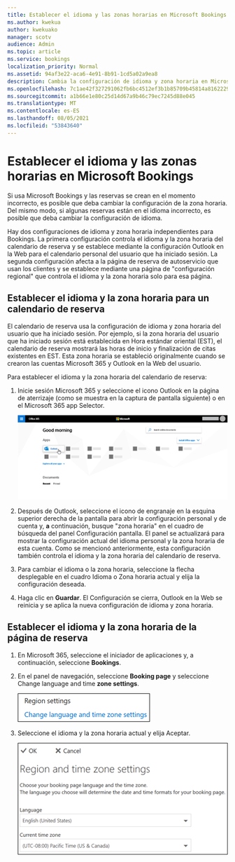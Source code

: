 ```yaml
---
title: Establecer el idioma y las zonas horarias en Microsoft Bookings
ms.author: kwekua
author: kwekuako
manager: scotv
audience: Admin
ms.topic: article
ms.service: bookings
localization_priority: Normal
ms.assetid: 94af3e22-aca6-4e91-8b91-1cd5a02a9ea8
description: Cambia la configuración de idioma y zona horaria en Microsoft Bookings. Si las reservas se crean en el momento incorrecto, es posible que Bookings se establezca para la zona horaria incorrecta.
ms.openlocfilehash: 7c1ae42f327291062fb6bc4512ef3b1b85709b45814a816222958405327e054c
ms.sourcegitcommit: a1b66e1e80c25d14d67a9b46c79ec7245d88e045
ms.translationtype: MT
ms.contentlocale: es-ES
ms.lasthandoff: 08/05/2021
ms.locfileid: "53843640"
---
```

# <a name="set-language-and-time-zones-in-microsoft-bookings"></a>Establecer el idioma y las zonas horarias en Microsoft Bookings

Si usa Microsoft Bookings y las reservas se crean en el momento incorrecto, es posible que deba cambiar la configuración de la zona horaria. Del mismo modo, si algunas reservas están en el idioma incorrecto, es posible que deba cambiar la configuración de idioma.

Hay dos configuraciones de idioma y zona horaria independientes para Bookings. La primera configuración controla el idioma y la zona horaria del calendario de reserva y se establece mediante la configuración Outlook en la Web para el calendario personal del usuario que ha iniciado sesión. La segunda configuración afecta a la página de reserva de autoservicio que usan los clientes y se establece mediante una página de "configuración regional" que controla el idioma y la zona horaria solo para esa página.

## <a name="setting-language-and-time-zone-for-a-booking-calendar"></a>Establecer el idioma y la zona horaria para un calendario de reserva

El calendario de reserva usa la configuración de idioma y zona horaria del usuario que ha iniciado sesión. Por ejemplo, si la zona horaria del usuario que ha iniciado sesión está establecida en Hora estándar oriental (EST), el calendario de reserva mostrará las horas de inicio y finalización de citas existentes en EST. Esta zona horaria se estableció originalmente cuando se crearon las cuentas Microsoft 365 y Outlook en la Web del usuario.

Para establecer el idioma y la zona horaria del calendario de reserva:

1. Inicie sesión Microsoft 365 y seleccione el icono Outlook en la página de aterrizaje (como se muestra en la captura de pantalla siguiente) o en el Microsoft 365 app Selector.

   ![Imagen de Outlook icono en Microsoft 365 página de aterrizaje](../media/bookings-outlook-tile.png)

1. Después de Outlook, seleccione  el icono de engranaje en la esquina superior derecha de la pantalla para abrir la configuración personal y de cuenta y, **a** continuación, busque "zona horaria" en el cuadro de búsqueda del panel Configuración pantalla. El panel se actualizará para mostrar la configuración actual del idioma personal y la zona horaria de esta cuenta. Como se mencionó anteriormente, esta configuración también controla el idioma y la zona horaria del calendario de reserva.

1. Para cambiar el idioma o la zona horaria,  seleccione la flecha desplegable en el cuadro Idioma o Zona horaria actual y elija la configuración deseada.

1. Haga clic en **Guardar**. El Configuración se cierra, Outlook en la Web se reinicia y se aplica la nueva configuración de idioma y zona horaria.

## <a name="setting-the-language-and-time-zone-for-the-booking-page"></a>Establecer el idioma y la zona horaria de la página de reserva

1. En Microsoft 365, seleccione el iniciador de aplicaciones y, a continuación, seleccione **Bookings**.

1. En el panel de navegación, seleccione **Booking page** y seleccione Change language and time **zone settings**.

   ![Screenshot: Change language and time zone settings link](../media/bookings-region-language-timezone-settings.png)

1. Seleccione el idioma y la zona horaria actual y elija Aceptar.

   ![Captura de pantalla: configuración de idioma y zona horaria](../media/bookings-region-timezone-settings.png)
